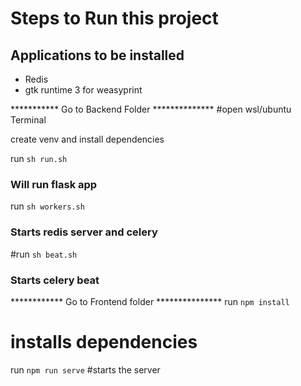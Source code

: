 # Steps to Run this project

## Applications to be installed
- Redis
- gtk runtime 3 for weasyprint

*********** Go to Backend Folder **************
#open wsl/ubuntu Terminal

create venv and install dependencies


run `sh run.sh`
### Will run flask app


run `sh workers.sh`
### Starts redis server and celery

#run `sh beat.sh`
### Starts celery beat


************ Go to Frontend folder ***************
run `npm install`
# installs dependencies

run `npm run serve`
#starts the server
